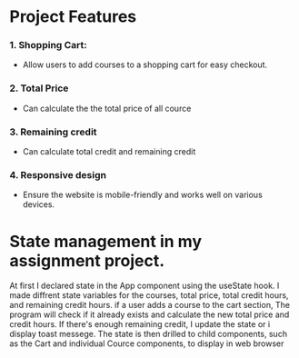 # Project Features

### 1. Shopping Cart:
  - Allow users to add courses to a shopping cart for easy checkout.
### 2. Total Price
  - Can calculate the the total price of all cource
### 3. Remaining credit
  - Can calculate total credit and remaining credit
### 4. Responsive design
  - Ensure the website is mobile-friendly and works well on various devices. 



# State management in my  assignment project.

At first I declared state in the  App component using the useState hook. I made diffrent state variables for the  courses, total price, total credit hours, and remaining credit hours. if a user adds a course to the cart section, The program will check  if it already exists and calculate the new total price and credit hours. If there's enough remaining credit, I update the state  or i display toast messege. The state is then drilled to child components, such as the Cart and individual Cource components, to display in web browser
